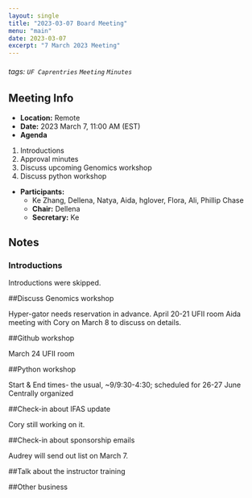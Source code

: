 ```yaml
---
layout: single
title: "2023-03-07 Board Meeting"
menu: "main"
date: 2023-03-07
excerpt: "7 March 2023 Meeting"
---
```


###### tags: `UF Caprentries` `Meeting` `Minutes`

## Meeting Info

- **Location:** Remote
- **Date:** 2023 March 7, 11:00 AM (EST)
- **Agenda**
1. Introductions
2. Approval minutes
3. Discuss upcoming Genomics workshop
4. Discuss python workshop


- **Participants:**
    - Ke Zhang, Dellena, Natya, Aida, hglover, Flora, Ali, Phillip Chase
    - **Chair:** Dellena
    - **Secretary:** Ke


## Notes
<!-- Other important details discussed during the meeting can be entered here. -->


### Introductions

Introductions were skipped.


##Discuss Genomics workshop

Hyper-gator needs reservation in advance. 
April 20-21 
UFII room 
Aida meeting with Cory on March 8 to discuss on details. 


##Github workshop

March 24
UFII room 


##Python workshop

Start & End times- the usual, ~9/9:30-4:30;
scheduled for 26-27 June
Centrally organized


##Check-in about IFAS update

Cory still working on it.

##Check-in about sponsorship emails

Audrey will send out list on March 7.


##Talk about the instructor training

##Other business
